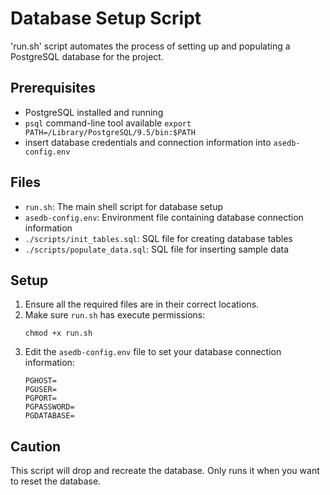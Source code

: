 # Database Setup Script

'run.sh' script automates the process of setting up and populating a PostgreSQL database for the project.

## Prerequisites

- PostgreSQL installed and running
- `psql` command-line tool available
  `export PATH=/Library/PostgreSQL/9.5/bin:$PATH`
- insert database credentials and connection information into `asedb-config.env`

## Files

- `run.sh`: The main shell script for database setup
- `asedb-config.env`: Environment file containing database connection information
- `./scripts/init_tables.sql`: SQL file for creating database tables
- `./scripts/populate_data.sql`: SQL file for inserting sample data

## Setup

1. Ensure all the required files are in their correct locations.
2. Make sure `run.sh` has execute permissions:
   ```
   chmod +x run.sh
   ```
3. Edit the `asedb-config.env` file to set your database connection information:
   ```
   PGHOST=
   PGUSER=
   PGPORT=
   PGPASSWORD=
   PGDATABASE=
   ```

## Caution

This script will drop and recreate the database. Only runs it when you want to reset the database.
